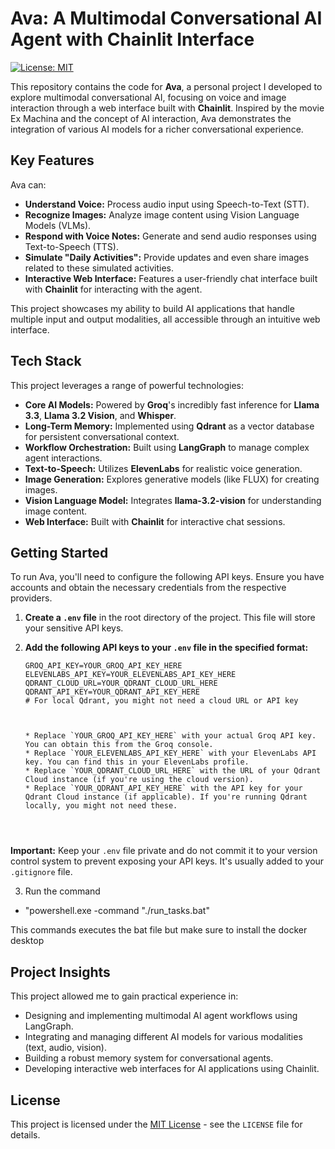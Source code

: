 # Ava: A Multimodal Conversational AI Agent with Chainlit Interface

[![License: MIT](https://img.shields.io/badge/License-MIT-yellow.svg)](https://opensource.org/licenses/MIT)

This repository contains the code for **Ava**, a personal project I developed to explore multimodal conversational AI, focusing on voice and image interaction through a web interface built with **Chainlit**. Inspired by the movie Ex Machina and the concept of AI interaction, Ava demonstrates the integration of various AI models for a richer conversational experience.

## Key Features

Ava can:

* **Understand Voice:** Process audio input using Speech-to-Text (STT).
* **Recognize Images:** Analyze image content using Vision Language Models (VLMs).
* **Respond with Voice Notes:** Generate and send audio responses using Text-to-Speech (TTS).
* **Simulate "Daily Activities":** Provide updates and even share images related to these simulated activities.
* **Interactive Web Interface:** Features a user-friendly chat interface built with **Chainlit** for interacting with the agent.

This project showcases my ability to build AI applications that handle multiple input and output modalities, all accessible through an intuitive web interface.


## Tech Stack

This project leverages a range of powerful technologies:

* **Core AI Models:** Powered by **Groq**'s incredibly fast inference for **Llama 3.3**, **Llama 3.2 Vision**, and **Whisper**.
* **Long-Term Memory:** Implemented using **Qdrant** as a vector database for persistent conversational context.
* **Workflow Orchestration:** Built using **LangGraph** to manage complex agent interactions.
* **Text-to-Speech:** Utilizes **ElevenLabs** for realistic voice generation.
* **Image Generation:** Explores generative models (like FLUX) for creating images.
* **Vision Language Model:** Integrates **llama-3.2-vision** for understanding image content.
* **Web Interface:** Built with **Chainlit** for interactive chat sessions.

## Getting Started

To run Ava, you'll need to configure the following API keys. Ensure you have accounts and obtain the necessary credentials from the respective providers.

1.  **Create a `.env` file** in the root directory of the project. This file will store your sensitive API keys.

2.  **Add the following API keys to your `.env` file in the specified format:**

    ```
    GROQ_API_KEY=YOUR_GROQ_API_KEY_HERE
    ELEVENLABS_API_KEY=YOUR_ELEVENLABS_API_KEY_HERE
    QDRANT_CLOUD_URL=YOUR_QDRANT_CLOUD_URL_HERE
    QDRANT_API_KEY=YOUR_QDRANT_API_KEY_HERE
    # For local Qdrant, you might not need a cloud URL or API key



    * Replace `YOUR_GROQ_API_KEY_HERE` with your actual Groq API key. You can obtain this from the Groq console.
    * Replace `YOUR_ELEVENLABS_API_KEY_HERE` with your ElevenLabs API key. You can find this in your ElevenLabs profile.
    * Replace `YOUR_QDRANT_CLOUD_URL_HERE` with the URL of your Qdrant Cloud instance (if you're using the cloud version).
    * Replace `YOUR_QDRANT_API_KEY_HERE` with the API key for your Qdrant Cloud instance (if applicable). If you're running Qdrant locally, you might not need these.




**Important:** Keep your `.env` file private and do not commit it to your version control system to prevent exposing your API keys. It's usually added to your `.gitignore` file.

3. Run the command
* "powershell.exe -command "./run_tasks.bat" 

This commands executes the bat file but make sure to install the docker desktop

## Project Insights

This project allowed me to gain practical experience in:

* Designing and implementing multimodal AI agent workflows using LangGraph.
* Integrating and managing different AI models for various modalities (text, audio, vision).
* Building a robust memory system for conversational agents.
* Developing interactive web interfaces for AI applications using Chainlit.

## License

This project is licensed under the [MIT License](LICENSE) - see the `LICENSE` file for details.
